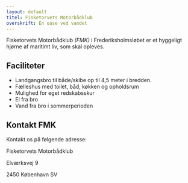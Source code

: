 ```yaml
---
layout: default
titel: Fisketorvets Motorbådklub
overskrift: En oase ved vandet
---
```



Fisketorvets Motorbådklub *(FMK)* i Frederiksholmsløbet er et hyggeligt hjørne af maritimt liv, som skal opleves.


## Faciliteter

* Landgangsbro til både/skibe op til 4,5 meter i bredden.
* Fælleshus med toilet, båd, køkken og opholdsrum
* Mulighed for eget redskabsskur
* El fra bro
* Vand fra bro i sommerperioden


## Kontakt FMK

Kontakt os på følgende adresse:

Fisketorvets Motorbådklub

Elværksvej 9

2450 København SV
